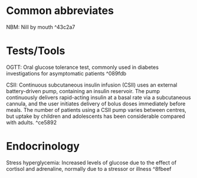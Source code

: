 ```toc
```
# Common abbreviates
NBM: Nill by mouth ^43c2a7

# Tests/Tools
OGTT: Oral glucose tolerance test, commonly used in diabetes investigations for asymptomatic patients ^089fdb

CSII: Continuous subcutaneous insulin infusion (CSII) uses an external battery-driven pump, containing an insulin reservoir. The pump continuously delivers rapid-acting insulin at a basal rate via a subcutaneous cannula, and the user initiates delivery of bolus doses immediately before meals. The number of patients using a CSII pump varies between centres, but uptake by children and adolescents has been considerable compared with adults. ^ce5892

# Endocrinology
Stress hyperglycemia: Increased levels of glucose due to the effect of cortisol and adrenaline, normally due to a stressor or illness ^8fbeef